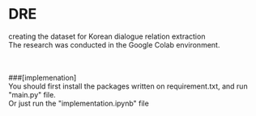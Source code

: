 # DRE
creating the dataset for Korean dialogue relation extraction<br>
The research was conducted in the Google Colab environment.<br>
<br><br>

###[implemenation]<br>
You should first install the packages written on requirement.txt, and run "main.py" file.<br>
Or just run the "implementation.ipynb" file
